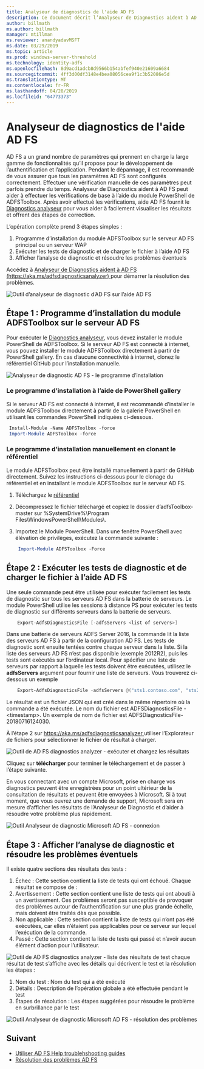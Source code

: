 ```yaml
---
title: Analyseur de diagnostics de l'aide AD FS
description: Ce document décrit l’Analyseur de Diagnostics aident à AD FS et comment elle peut effectuer le basic vérifie à l’aide du module PowerShell de diagnostic AD FS.
author: billmath
ms.author: billmath
manager: mtillman
ms.reviewer: anandyadavMSFT
ms.date: 03/29/2019
ms.topic: article
ms.prod: windows-server-threshold
ms.technology: identity-adfs
ms.openlocfilehash: 8d9acd1adcb8d9566b154abfef940e21609a6684
ms.sourcegitcommit: 4ff3d00df3148e4bea08056cea9f1c3b52086e5d
ms.translationtype: MT
ms.contentlocale: fr-FR
ms.lasthandoff: 04/28/2019
ms.locfileid: "64773373"
---
```

# <a name="ad-fs-help-diagnostics-analyzer"></a>Analyseur de diagnostics de l'aide AD FS

AD FS a un grand nombre de paramètres qui prennent en charge la large gamme de fonctionnalités qu’il propose pour le développement de l’authentification et l’application. Pendant le dépannage, il est recommandé de vous assurer que tous les paramètres AD FS sont configurés correctement. Effectuer une vérification manuelle de ces paramètres peut parfois prendre du temps. Analyseur de Diagnostics aident à AD FS peut aider à effectuer les vérifications de base à l’aide du module PowerShell de ADFSToolbox. Après avoir effectué les vérifications, aide AD FS fournit le [Diagnostics analyseur](https://aka.ms/adfsdiagnosticsanalyzer) pour vous aider à facilement visualiser les résultats et offrent des étapes de correction.

L’opération complète prend 3 étapes simples :

1. Programme d’installation du module ADFSToolbox sur le serveur AD FS principal ou un serveur WAP
2. Exécuter les tests de diagnostic et de charger le fichier à l’aide AD FS
3. Afficher l’analyse de diagnostic et résoudre les problèmes éventuels

Accédez à [Analyseur de Diagnostics aident à AD FS (https://aka.ms/adfsdiagnosticsanalyzer) ](https://aka.ms/adfsdiagnosticsanalyzer) pour démarrer la résolution des problèmes.

![Outil d’analyseur de diagnostic d’AD FS sur l’aide AD FS](media/ad-fs-diagonostics-analyzer/home.png)

## <a name="step-1-setup-the-adfstoolbox-module-on-ad-fs-server"></a>Étape 1 : Programme d’installation du module ADFSToolbox sur le serveur AD FS

Pour exécuter le [Diagnostics analyseur](https://aka.ms/adfsdiagnosticsanalyzer), vous devez installer le module PowerShell de ADFSToolbox. Si le serveur AD FS est connecté à internet, vous pouvez installer le module ADFSToolbox directement à partir de PowerShell gallery. En cas d’aucune connectivité à internet, clonez le référentiel GitHub pour l’installation manuelle.

![Analyseur de diagnostic AD FS - le programme d’installation](media/ad-fs-diagonostics-analyzer/step1.png)

### <a name="setup-using-powershell-gallery"></a>Le programme d’installation à l’aide de PowerShell gallery

Si le serveur AD FS est connecté à internet, il est recommandé d’installer le module ADFSToolbox directement à partir de la galerie PowerShell en utilisant les commandes PowerShell indiquées ci-dessous.

   ```powershell
    Install-Module -Name ADFSToolbox -force
    Import-Module ADFSToolbox -force
   ```
### <a name="setup-manually-by-cloning-the-repository"></a>Le programme d’installation manuellement en clonant le référentiel

Le module ADFSToolbox peut être installé manuellement à partir de GitHub directement. Suivez les instructions ci-dessous pour le clonage du référentiel et en installant le module ADFSToolbox sur le serveur AD FS.

1. Téléchargez le [référentiel](https://github.com/Microsoft/adfsToolbox/archive/master.zip)
2. Décompressez le fichier téléchargé et copiez le dossier d’adfsToolbox-master sur %SystemDrive%\\Program Files\\WindowsPowerShell\\Modules\\.
3. Importez le Module PowerShell. Dans une fenêtre PowerShell avec élévation de privilèges, exécutez la commande suivante :

   ```powershell
    Import-Module ADFSToolbox -Force
   ```

## <a name="step-2-execute-the-diagnostics-and-upload-the-file-to-ad-fs-help"></a>Étape 2 : Exécuter les tests de diagnostic et de charger le fichier à l’aide AD FS

Une seule commande peut être utilisée pour exécuter facilement les tests de diagnostic sur tous les serveurs AD FS dans la batterie de serveurs. Le module PowerShell utilise les sessions à distance PS pour exécuter les tests de diagnostic sur différents serveurs dans la batterie de serveurs.

```powershell
    Export-AdfsDiagnosticsFile [-adfsServers <list of servers>]
```

Dans une batterie de serveurs ADFS Server 2016, la commande lit la liste des serveurs AD FS à partir de la configuration AD FS. Les tests de diagnostic sont ensuite tentées contre chaque serveur dans la liste. Si la liste des serveurs AD FS n’est pas disponible (exemple 2012R2), puis les tests sont exécutés sur l’ordinateur local. Pour spécifier une liste de serveurs par rapport à laquelle les tests doivent être exécutées, utilisez le **adfsServers** argument pour fournir une liste de serveurs. Vous trouverez ci-dessous un exemple

```powershell
    Export-AdfsDiagnosticsFile -adfsServers @("sts1.contoso.com", "sts2.contoso.com", "sts3.contoso.com")
```

Le résultat est un fichier JSON qui est créé dans le même répertoire où la commande a été exécutée. Le nom du fichier est ADFSDiagnosticsFile -\<timestamp\>. Un exemple de nom de fichier est ADFSDiagnosticsFile-20180716124030.

À l’étape 2 sur [ https://aka.ms/adfsdiagnosticsanalyzer ](https://aka.ms/adfsdiagnosticsanalyzer) utiliser l’Explorateur de fichiers pour sélectionner le fichier de résultat à charger.

![Outil de AD FS diagnostics analyzer - exécuter et chargez les résultats](media/ad-fs-diagonostics-analyzer/step2.png)

Cliquez sur **télécharger** pour terminer le téléchargement et de passer à l’étape suivante.


En vous connectant avec un compte Microsoft, prise en charge vos diagnostics peuvent être enregistrées pour un point ultérieur de la consultation de résultats et peuvent être envoyées à Microsoft. Si à tout moment, que vous ouvrez une demande de support, Microsoft sera en mesure d’afficher les résultats de l’Analyseur de Diagnostic et d’aider à résoudre votre problème plus rapidement.

![Outil Analyseur de diagnostic Microsoft AD FS - connexion](media/ad-fs-diagonostics-analyzer/sign_in_step.png)

## <a name="step-3-view-diagnostics-analysis-and-resolve-any-issues"></a>Étape 3 : Afficher l’analyse de diagnostic et résoudre les problèmes éventuels

Il existe quatre sections des résultats des tests :

1. Échec : Cette section contient la liste de tests qui ont échoué. Chaque résultat se compose de :
2. Avertissement : Cette section contient une liste de tests qui ont abouti à un avertissement. Ces problèmes seront pas susceptible de provoquer des problèmes autour de l’authentification sur une plus grande échelle, mais doivent être traités dès que possible.
3. Non applicable : Cette section contient la liste de tests qui n’ont pas été exécutées, car elles n’étaient pas applicables pour ce serveur sur lequel l’exécution de la commande.
4. Passé : Cette section contient la liste de tests qui passé et n’avoir aucun élément d’action pour l’utilisateur.

![Outil de AD FS diagnostics analyzer - liste des résultats de test](media/ad-fs-diagonostics-analyzer/step3a_v2.png) chaque résultat de test s’affiche avec les détails qui décrivent le test et la résolution les étapes :

1. Nom du test : Nom du test qui a été exécuté
2. Détails : Description de l’opération globale a été effectuée pendant le test
3. Étapes de résolution : Les étapes suggérées pour résoudre le problème en surbrillance par le test

![Outil Analyseur de diagnostic Microsoft AD FS - résolution des problèmes](media/ad-fs-diagonostics-analyzer/step3b_v2.png)

## <a name="next"></a>Suivant

- [Utiliser AD FS Help troublehshooting guides](https://aka.ms/adfshelp/troubleshooting )
- [Résolution des problèmes AD FS](ad-fs-tshoot-overview.md)

